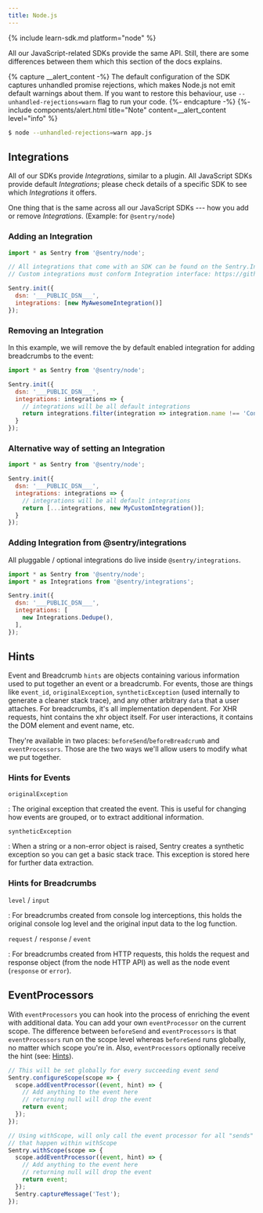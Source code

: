 ```yaml
---
title: Node.js
---
```


{% include learn-sdk.md platform="node" %}

All our JavaScript-related SDKs provide the same API. Still, there are some differences between them which this section of the docs explains.

{% capture __alert_content -%}
The default configuration of the SDK captures unhandled promise rejections, which makes Node.js not emit default warnings about them. If you want to restore this behaviour, use `--unhandled-rejections=warn` flag to run your code.
{%- endcapture -%}
{%- include components/alert.html
    title="Note"
    content=__alert_content
    level="info"
%}

```bash
$ node --unhandled-rejections=warn app.js
```

## Integrations

All of our SDKs provide _Integrations_, similar to a plugin. All JavaScript SDKs provide default _Integrations_; please check details of a specific SDK to see which _Integrations_ it offers.

One thing that is the same across all our JavaScript SDKs --- how you add or remove _Integrations_. (Example: for `@sentry/node`)

### Adding an Integration

```javascript
import * as Sentry from '@sentry/node';

// All integrations that come with an SDK can be found on the Sentry.Integrations object
// Custom integrations must conform Integration interface: https://github.com/getsentry/sentry-javascript/blob/master/packages/types/src/index.ts

Sentry.init({
  dsn: '___PUBLIC_DSN___',
  integrations: [new MyAwesomeIntegration()]
});
```

### Removing an Integration

In this example, we will remove the by default enabled integration for adding breadcrumbs to the event:

```javascript
import * as Sentry from '@sentry/node';

Sentry.init({
  dsn: '___PUBLIC_DSN___',
  integrations: integrations => {
    // integrations will be all default integrations
    return integrations.filter(integration => integration.name !== 'Console');
  }
});
```

### Alternative way of setting an Integration

```javascript
import * as Sentry from '@sentry/node';

Sentry.init({
  dsn: '___PUBLIC_DSN___',
  integrations: integrations => {
    // integrations will be all default integrations
    return [...integrations, new MyCustomIntegration()];
  }
});
```

### Adding Integration from @sentry/integrations

All pluggable / optional integrations do live inside `@sentry/integrations`.

```js
import * as Sentry from '@sentry/node';
import * as Integrations from '@sentry/integrations';

Sentry.init({
  dsn: '___PUBLIC_DSN___',
  integrations: [
    new Integrations.Dedupe(),
  ],
});
```

## Hints

Event and Breadcrumb `hints` are objects containing various information used to put together an event or a breadcrumb. For events, those are things like `event_id`, `originalException`, `syntheticException` (used internally to generate a cleaner stack trace), and any other arbitrary `data` that a user attaches. For breadcrumbs, it's all implementation dependent. For XHR requests, hint contains the xhr object itself. For user interactions, it contains the DOM element and event name, etc.

They're available in two places: `beforeSend`/`beforeBreadcrumb` and `eventProcessors`. Those are the two ways we'll allow users to modify what we put together.

### Hints for Events

`originalException`

: The original exception that created the event. This is useful for changing how events are grouped, or to extract additional information.

`syntheticException`

: When a string or a non-error object is raised, Sentry creates a synthetic exception so you can get a basic stack trace. This exception is stored here for further data extraction.

### Hints for Breadcrumbs

`level` / `input`

: For breadcrumbs created from console log interceptions, this holds the original console log level and the original input data to the log function.

`request` / `response` / `event`

: For breadcrumbs created from HTTP requests, this holds the request and response object
(from the node HTTP API) as well as the node event (`response` or `error`).

## EventProcessors

With `eventProcessors` you can hook into the process of enriching the event with additional data. You can add your own `eventProcessor` on the current scope. The difference between `beforeSend` and `eventProcessors` is that `eventProcessors` run on the scope level whereas `beforeSend` runs globally, no matter which scope you're in.
Also, `eventProcessors` optionally receive the hint (see: [Hints](#hints)).

```javascript
// This will be set globally for every succeeding event send
Sentry.configureScope(scope => {
  scope.addEventProcessor((event, hint) => {
    // Add anything to the event here
    // returning null will drop the event
    return event;
  });
});

// Using withScope, will only call the event processor for all "sends"
// that happen within withScope
Sentry.withScope(scope => {
  scope.addEventProcessor((event, hint) => {
    // Add anything to the event here
    // returning null will drop the event
    return event;
  });
  Sentry.captureMessage('Test');
});
```
